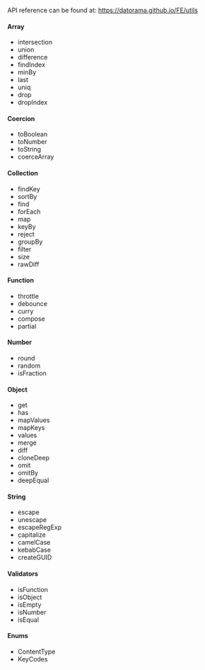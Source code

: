 API reference can be found at:
https://datorama.github.io/FE/utils

#### Array 
- intersection
- union
- difference
- findIndex
- minBy
- last
- uniq
- drop
- dropIndex

#### Coercion
- toBoolean
- toNumber
- toString
- coerceArray

#### Collection
- findKey
- sortBy
- find
- forEach
- map
- keyBy
- reject
- groupBy
- filter
- size
- rawDiff

#### Function
- throttle
- debounce
- curry
- compose
- partial

#### Number
- round
- random
- isFraction

#### Object
- get
- has
- mapValues
- mapKeys
- values
- merge
- diff
- cloneDeep
- omit
- omitBy
- deepEqual

#### String
- escape
- unescape
- escapeRegExp
- capitalize
- camelCase
- kebabCase
- createGUID

#### Validators
- isFunction
- isObject
- isEmpty
- isNumber
- isEqual

#### Enums
- ContentType
- KeyCodes
